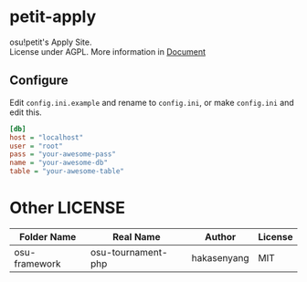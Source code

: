 # petit-apply
osu!petit's Apply Site.  
License under AGPL. More information in [Document](LICENSE)

## Configure
Edit `config.ini.example` and rename to `config.ini`, or make `config.ini` and edit this.
```ini
[db]
host = "localhost"
user = "root"
pass = "your-awesome-pass"
name = "your-awesome-db"
table = "your-awesome-table"
```

# Other LICENSE
| Folder Name   | Real Name          | Author      | License |
|---------------|--------------------|-------------|---------|
| osu-framework | osu-tournament-php | hakasenyang | MIT     |